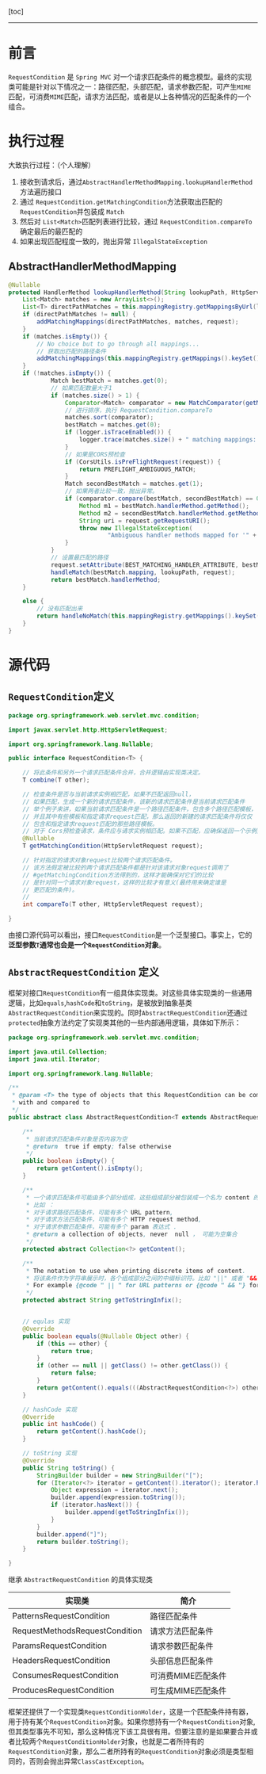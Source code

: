 [toc]

---

# 前言

`RequestCondition` 是 `Spring MVC` 对一个请求匹配条件的概念模型。最终的实现类可能是针对以下情况之一：路径匹配，头部匹配，请求参数匹配，可产生`MIME`匹配，可消费`MIME`匹配，请求方法匹配，或者是以上各种情况的匹配条件的一个组合。 

# 执行过程

大致执行过程：（个人理解）

1. 接收到请求后，通过`AbstractHandlerMethodMapping.lookupHandlerMethod`方法遍历接口
2. 通过 `RequestCondition.getMatchingCondition`方法获取出匹配的 `RequestCondition`并包装成 `Match`
3. 然后对 `List<Match>`匹配列表进行比较，通过 `RequestCondition.compareTo` 确定最后的最匹配的
4. 如果出现匹配程度一致的，抛出异常 `IllegalStateException`

## AbstractHandlerMethodMapping

```java
@Nullable
protected HandlerMethod lookupHandlerMethod(String lookupPath, HttpServletRequest request) throws Exception {
    List<Match> matches = new ArrayList<>();
    List<T> directPathMatches = this.mappingRegistry.getMappingsByUrl(lookupPath);
    if (directPathMatches != null) {
        addMatchingMappings(directPathMatches, matches, request);
    }
    if (matches.isEmpty()) {
        // No choice but to go through all mappings... 
        // 获取出匹配的路径条件
        addMatchingMappings(this.mappingRegistry.getMappings().keySet(), matches, request);
    }
    if (!matches.isEmpty()) {
			Match bestMatch = matches.get(0);
        	// 如果匹配数量大于1
			if (matches.size() > 1) {
				Comparator<Match> comparator = new MatchComparator(getMappingComparator(request));
                // 进行排序，执行 RequestCondition.compareTo
				matches.sort(comparator);
				bestMatch = matches.get(0);
				if (logger.isTraceEnabled()) {
					logger.trace(matches.size() + " matching mappings: " + matches);
				}
                // 如果是CORS预检查
				if (CorsUtils.isPreFlightRequest(request)) {
					return PREFLIGHT_AMBIGUOUS_MATCH;
				}
				Match secondBestMatch = matches.get(1);
                // 如果两者比较一致，抛出异常。
				if (comparator.compare(bestMatch, secondBestMatch) == 0) {
					Method m1 = bestMatch.handlerMethod.getMethod();
					Method m2 = secondBestMatch.handlerMethod.getMethod();
					String uri = request.getRequestURI();
					throw new IllegalStateException(
							"Ambiguous handler methods mapped for '" + uri + "': {" + m1 + ", " + m2 + "}");
				}
			}
        	// 设置最匹配的路径
			request.setAttribute(BEST_MATCHING_HANDLER_ATTRIBUTE, bestMatch.handlerMethod);
			handleMatch(bestMatch.mapping, lookupPath, request);
			return bestMatch.handlerMethod;
    }

    else {
        // 没有匹配出来
        return handleNoMatch(this.mappingRegistry.getMappings().keySet(), lookupPath, request);
    }
}
```



# 源代码

## `RequestCondition`定义

```java
package org.springframework.web.servlet.mvc.condition;

import javax.servlet.http.HttpServletRequest;

import org.springframework.lang.Nullable;

public interface RequestCondition<T> {

	// 将此条件和另外一个请求匹配条件合并，合并逻辑由实现类决定。
	T combine(T other);

    // 检查条件是否与当前请求实例相匹配，如果不匹配返回null，
	// 如果匹配，生成一个新的请求匹配条件，该新的请求匹配条件是当前请求匹配条件
	// 举个例子来讲，如果当前请求匹配条件是一个路径匹配条件，包含多个路径匹配模板，
	// 并且其中有些模板和指定请求request匹配，那么返回的新建的请求匹配条件将仅仅
	// 包含和指定请求request匹配的那些路径模板。
    // 对于 Cors预检查请求，条件应与请求实例相匹配。如果不匹配，应确保返回一个示例空内容，不会导致匹配失败。
	@Nullable
	T getMatchingCondition(HttpServletRequest request);

	// 针对指定的请求对象request比较两个请求匹配条件。
	// 该方法假定被比较的两个请求匹配条件都是针对该请求对象request调用了
	// #getMatchingCondition方法得到的，这样才能确保对它们的比较
	// 是针对同一个请求对象request，这样的比较才有意义(最终用来确定谁是
	// 更匹配的条件)。
    // 
	int compareTo(T other, HttpServletRequest request);

}
```

 由接口源代码可以看出，接口`RequestCondition`是一个泛型接口。事实上，它的**泛型参数`T`通常也会是一个`RequestCondition`对象**。 

## `AbstractRequestCondition` 定义

框架对接口`RequestCondition`有一组具体实现类。对这些具体实现类的一些通用逻辑，比如`equals`,`hashCode`和`toString`，是被放到抽象基类`AbstractRequestCondition`来实现的。同时`AbstractRequestCondition`还通过`protected`抽象方法约定了实现类其他的一些内部通用逻辑，具体如下所示：

```java
package org.springframework.web.servlet.mvc.condition;

import java.util.Collection;
import java.util.Iterator;

import org.springframework.lang.Nullable;

/**
 * @param <T> the type of objects that this RequestCondition can be combined
 * with and compared to
 */
public abstract class AbstractRequestCondition<T extends AbstractRequestCondition<T>> implements RequestCondition<T> {

	/**
	 * 当前请求匹配条件对象是否内容为空
	 * @return  true if empty; false otherwise
	 */
	public boolean isEmpty() {
		return getContent().isEmpty();
	}

	/**
	 * 一个请求匹配条件可能由多个部分组成，这些组成部分被包装成一个名为 content 的集合
	 * 比如 ：
	 * 对于请求路径匹配条件，可能有多个 URL pattern,
	 * 对于请求方法匹配条件，可能有多个 HTTP request method,
	 * 对于请求参数匹配条件，可能有多个 param 表达式 .
	 * @return a collection of objects, never  null ， 可能为空集合
	 */
	protected abstract Collection<?> getContent();

	/**
	 * The notation to use when printing discrete items of content.
	 * 将该条件作为字符串展示时，各个组成部分之间的中缀标识符。比如 "||" 或者 "&&" 等。
	 * For example {@code " || " for URL patterns or {@code " && "} for param expressions.
	 */
	protected abstract String getToStringInfix();


	// equlas 实现 
	@Override
	public boolean equals(@Nullable Object other) {
		if (this == other) {
			return true;
		}
		if (other == null || getClass() != other.getClass()) {
			return false;
		}
		return getContent().equals(((AbstractRequestCondition<?>) other).getContent());
	}

	// hashCode 实现
	@Override
	public int hashCode() {
		return getContent().hashCode();
	}

	// toString 实现
	@Override
	public String toString() {
		StringBuilder builder = new StringBuilder("[");
		for (Iterator<?> iterator = getContent().iterator(); iterator.hasNext();) {
			Object expression = iterator.next();
			builder.append(expression.toString());
			if (iterator.hasNext()) {
				builder.append(getToStringInfix());
			}
		}
		builder.append("]");
		return builder.toString();
	}

}
```

继承 `AbstractRequestCondition` 的具体实现类

| 实现类                         | 简介               |
| ------------------------------ | ------------------ |
| PatternsRequestCondition       | 路径匹配条件       |
| RequestMethodsRequestCondition | 请求方法匹配条件   |
| ParamsRequestCondition         | 请求参数匹配条件   |
| HeadersRequestCondition        | 头部信息匹配条件   |
| ConsumesRequestCondition       | 可消费MIME匹配条件 |
| ProducesRequestCondition       | 可生成MIME匹配条件 |

框架还提供了一个实现类`RequestConditionHolder`，这是一个匹配条件持有器，用于持有某个`RequestCondition`对象。如果你想持有一个`RequestCondition`对象,但其类型事先不可知，那么这种情况下该工具很有用。但要注意的是如果要合并或者比较两个`RequestConditionHolder`对象，也就是二者所持有的`RequestCondition`对象，那么二者所持有的`RequestCondition`对象必须是类型相同的，否则会抛出异常`ClassCastException`。

